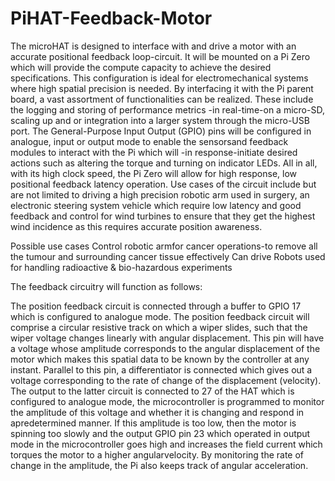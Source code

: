 # PiHAT-Feedback-Motor
The  microHAT  is  designed  to  interface  with  and  drive  a  motor  with  an  accurate  positional feedback loop-circuit. 
It will be mounted on a Pi Zero which will provide the compute capacity to achieve the desired specifications. 
This configuration is ideal for electromechanical systems where  high  spatial  precision  is  needed.  By  interfacing 
it  with  the  Pi  parent  board,  a  vast assortment  of  functionalities  can  be  realized.  These  include  the  logging
and  storing  of performance metrics -in real-time-on a micro-SD, scaling up and or integration into a larger system through
the micro-USB port. The General-Purpose Input Output (GPIO) pins will be configured in analogue, input or output mode to 
enable the sensorsand feedback modules to interact with the Pi which will -in response-initiate desired actions such as 
altering the torque and turning on indicator LEDs. All in all, with its high clock speed, the Pi Zero will allow for high 
response, low positional feedback latency operation. Use cases of the circuit include but are not limited to driving a high 
precision robotic arm used in surgery, an electronic steering system vehicle which require low latency and good feedback and
control for wind turbines to ensure that they get the highest wind incidence as this requires accurate position awareness.

Possible use cases
Control robotic armfor cancer operations-to remove all the tumour and surrounding cancer tissue effectively
Can drive Robots used for handling radioactive & bio-hazardous experiments

The feedback circuitry will function as follows:

The position feedback circuit is connected through a buffer to GPIO 17 which is configured to analogue mode. The position feedback circuit will comprise a circular resistive track on which a wiper slides, such that the wiper voltage changes linearly with angular displacement. This pin will have a voltage whose amplitude corresponds to the angular displacement of the motor which makes this spatial data to be known by the controller at any instant. Parallel to this pin, a differentiator is connected which gives out a voltage corresponding to the rate of change of the displacement (velocity). The output to the latter circuit is connected to 27 of the HAT which is configured to analogue mode, the microcontroller is programmed to monitor the amplitude of  this  voltage  and  whether  it  is  changing  and  respond  in apredetermined  manner.  If  this amplitude is too low, then the motor is spinning too slowly and the output GPIO pin 23 which operated in output mode in the microcontroller goes high and increases the field current which torques  the  motor  to  a  higher  angularvelocity.  By  monitoring  the  rate  of  change  in  the amplitude, the Pi also keeps track of angular acceleration.
